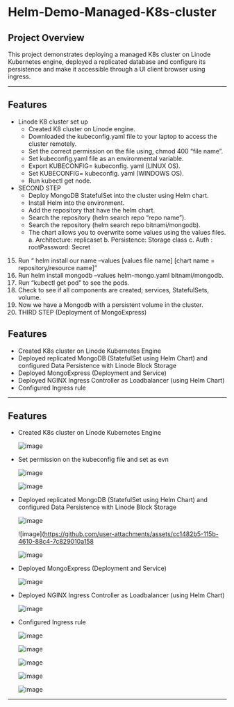 # Helm-Demo-Managed-K8s-cluster


## **Project Overview**
This project demonstrates deploying a managed K8s cluster on Linode Kubernetes engine, deployed a replicated database and configure its persistence and make it accessible through a UI client browser using ingress.

---

## **Features**
- Linode K8 cluster set up
  - Created K8 cluster on Linode engine.
  -	Downloaded the kubeconfig.yaml file to your laptop to access the cluster remotely.
  - Set the correct permission on the file using, chmod 400 “file name”.
  - Set kubeconfig.yaml file as an environmental variable. 
  - Export KUBECONFIG= kubeconfig. yaml (LINUX OS).
  -	Set KUBECONFIG= kubeconfig. yaml (WINDOWS OS).
  -	Run kubectl get node.
- SECOND STEP
  -	Deploy MongoDB StatefulSet into the cluster using Helm chart.
  -	Install Helm into the environment.
  - Add the repository that have the helm chart. 
  -	Search the repository (helm search repo “repo name”).
  - Search the repository (helm search repo bitnami/mongodb).
  - The chart allows you to overwrite some values using the values files.
      a.	Architecture: replicaset
      b.	Persistence: Storage class
      c.	Auth : rootPassword: Secret
15.	Run “ helm install our name –values [values file name] [chart name = repository/resource name]”
16.	Run helm install mongodb –values helm-mongo.yaml bitnami/mongodb.
17.	Run “kubectl get pod” to see the pods.
18.	Check to see if all components are created; services, StatefulSets, volume. 
19.	Now we have a Mongodb with a persistent volume in the cluster.
20.	THIRD STEP (Deployment of MongoExpress)




## **Features**
- Created K8s cluster on Linode Kubernetes Engine
- Deployed replicated MongoDB (StatefulSet using Helm Chart) and configured Data Persistence with Linode Block Storage
- Deployed MongoExpress (Deployment and Service)
- Deployed NGINX Ingress Controller as Loadbalancer (using Helm Chart)
- Configured Ingress rule
 
---

## **Features**
- Created K8s cluster on Linode Kubernetes Engine

  ![image](https://github.com/user-attachments/assets/40763b09-0f0d-4f7b-82fa-7e1cf76deaab)

- Set permission on the kubeconfig file and set as evn
  

  ![image](https://github.com/user-attachments/assets/a98825b5-6626-4b8d-a9d2-b000ec45250b)
  

  ![image](https://github.com/user-attachments/assets/f2c1112e-7120-482b-aac1-def74a2c73a4)



- Deployed replicated MongoDB (StatefulSet using Helm Chart) and configured Data Persistence with Linode Block Storage

  ![image](https://github.com/user-attachments/assets/ffdc8208-f02a-4e4b-a2c1-00fa64bffee4)
  

  ![image](https://github.com/user-attachments/assets/cc1482b5-115b-4610-88c4-7c829010a158


  ![image](https://github.com/user-attachments/assets/ab71e687-0cd9-4b33-bf98-c606006e9b54)



- Deployed MongoExpress (Deployment and Service)

  ![image](https://github.com/user-attachments/assets/4a8d4d42-5c02-4ed2-a958-57ad0bd7facd)

- Deployed NGINX Ingress Controller as Loadbalancer (using Helm Chart)

  ![image](https://github.com/user-attachments/assets/b970bc50-153f-48bd-92ed-331a0ed3c6b4)

- Configured Ingress rule

  ![image](https://github.com/user-attachments/assets/626eb546-c9cc-4960-ad31-e7dd2b326c35)


  ![image](https://github.com/user-attachments/assets/c3ed9756-83b8-4bf5-996f-5124265fab37)
  

  ![image](https://github.com/user-attachments/assets/a31547e3-db42-4f2f-93f2-9c179db2a82c)


  ![image](https://github.com/user-attachments/assets/b83f3765-eaa9-4863-9aea-163aaa198746)


  ![image](https://github.com/user-attachments/assets/b2b40fb6-45e1-47d4-9b9b-97beae060e06)





 
---
